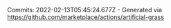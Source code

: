 Commits: 2022-02-13T05:45:24.677Z - Generated via https://github.com/marketplace/actions/artificial-grass
<br>
